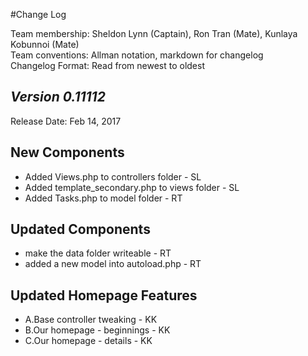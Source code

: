 #Change Log

Team membership:  Sheldon Lynn (Captain), Ron Tran (Mate), Kunlaya Kobunnoi (Mate)  
Team conventions: Allman notation, markdown for changelog  
Changelog Format: Read from newest to oldest

## *Version 0.11112*

Release Date: Feb 14, 2017

## New Components
 - Added Views.php to controllers folder - SL
 - Added template_secondary.php to views folder - SL
 - Added Tasks.php to model folder - RT

## Updated Components
 - make the data  folder writeable - RT
 - added a new model into autoload.php - RT
 
 ## Updated Homepage Features
  - A.Base controller tweaking - KK
  - B.Our homepage - beginnings - KK
  - C.Our homepage - details - KK
  
 
